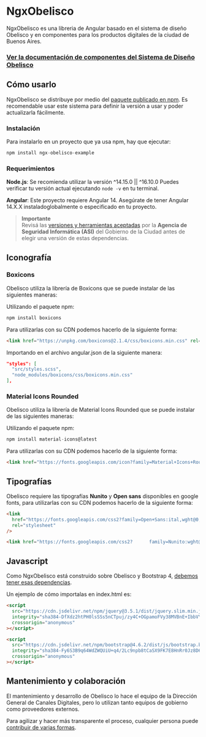 # NgxObelisco

NgxObelisco es una libreria de Angular basado en el sistema de diseño Obelisco y en componentes para los productos digitales de la ciudad de Buenos Aires.

### [Ver la documentación de componentes del Sistema de Diseño Obelisco](https://gcba.github.io/estandares/componentes/)

## Cómo usarlo

NgxObelisco se distribuye por medio del [paquete publicado en npm](https://www.npmjs.com/package/ngx-obelisco-example).
Es recomendable usar este sistema para definir la versión a usar y poder actualizarla fácilmente.

### Instalación

Para instalarlo en un proyecto que ya usa npm, hay que ejecutar:

```js
npm install ngx-obelisco-example
```

### Requerimientos

**Node.js**: Se recomienda utilizar la versión ^14.15.0 || ^16.10.0 Puedes verificar tu versión actual ejecutando `node -v` en tu terminal.

**Angular**: Este proyecto requiere Angular 14. Asegúrate de tener Angular 14.X.X instaladoglobalmente o especificado en tu proyecto.

> **Importante** <br>
> Revisá las [versiones y herramientas aceptadas](https://asijira-confluence.buenosaires.gob.ar/display/ASI/Versiones++y+Herramientas+aceptadas+por+la+ASI) por la **Agencia de Seguridad Informática (ASI)** del Gobierno de la Ciudad antes de elegir una versión de estas dependencias.

## Iconografía

### Boxicons

Obelisco utiliza la librería de Boxicons que se puede instalar de las siguientes maneras:

Utilizando el paquete npm:

```js
npm install boxicons
```

Para utilizarlas con su CDN podemos hacerlo de la siguiente forma:

```html
<link href="https://unpkg.com/boxicons@2.1.4/css/boxicons.min.css" rel="stylesheet" />
```

Importando en el archivo angular.json de la siguiente manera:

```json
"styles": [
  "src/styles.scss",
  "node_modules/boxicons/css/boxicons.min.css"
],
```

### Material Icons Rounded

Obelisco utiliza la librería de Material Icons Rounded que se puede instalar de las siguientes maneras:

Utilizando el paquete npm:

```js
npm install material-icons@latest
```

Para utilizarlas con su CDN podemos hacerlo de la siguiente forma:

```html
<link href="https://fonts.googleapis.com/icon?family=Material+Icons+Round" rel="stylesheet" />
```

## Tipografías

Obelisco requiere las tipografías **Nunito** y **Open sans** disponibles en google fonts, para utilizarlas con su CDN podemos hacerlo de la siguiente forma:

```html
<link
  href="https://fonts.googleapis.com/css2?family=Open+Sans:ital,wght@0,400;0,600;0,700;1,400&display=swap"
  rel="stylesheet"
/>

<link href="https://fonts.googleapis.com/css2?      family=Nunito:wght@300;400;600;700&display=swap" rel="stylesheet" />
```

## Javascript

Como NgxObelisco está construido sobre Obelisco y Bootstrap 4, [debemos tener esas dependencias](https://getbootstrap.com/docs/4.6/getting-started/introduction/#js).

Un ejemplo de cómo importalas en index.html es:

```html
<script
  src="https://cdn.jsdelivr.net/npm/jquery@3.5.1/dist/jquery.slim.min.js"
  integrity="sha384-DfXdz2htPH0lsSSs5nCTpuj/zy4C+OGpamoFVy38MVBnE+IbbVYUew+OrCXaRkfj"
  crossorigin="anonymous"
></script>

<script
  src="https://cdn.jsdelivr.net/npm/bootstrap@4.6.2/dist/js/bootstrap.bundle.min.js"
  integrity="sha384-Fy6S3B9q64WdZWQUiU+q4/2Lc9npb8tCaSX9FK7E8HnRr0Jz8D6OP9dO5Vg3Q9ct"
  crossorigin="anonymous"
></script>
```

## Mantenimiento y colaboración

El mantenimiento y desarrollo de Obelisco lo hace el equipo de la Dirección General de Canales Digitales, pero lo utilizan tanto equipos de gobierno como proveedores externos.

Para agilizar y hacer más transparente el proceso, cualquier persona puede [contribuir de varias formas](CONTRIBUTING.md).
